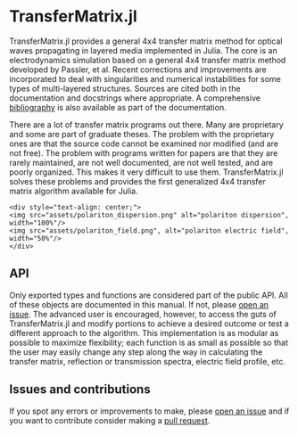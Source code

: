 # TransferMatrix.jl

TransferMatrix.jl provides a general 4x4 transfer matrix method for optical waves propagating in layered media implemented in Julia.
The core is an electrodynamics simulation based on a general 4x4 transfer matrix method developed by Passler, et al.
Recent corrections and improvements are incorporated to deal with singularities and numerical instabilities for some types of multi-layered structures.
Sources are cited both in the documentation and docstrings where appropriate.
A comprehensive [bibliography](https://garrek.org/TransferMatrix.jl/stable/bibliography/) is also available as part of the documentation.

There are a lot of transfer matrix programs out there. Many are
proprietary and some are part of graduate theses. The problem
with the proprietary ones are that the source code cannot be examined 
nor modified (and are not free). The problem with programs 
written for papers are that they are rarely maintained, are not
well documented, are not well tested, and are poorly organized.
This makes it very difficult to use them. TransferMatrix.jl 
solves these problems and provides the first generalized 4x4 transfer matrix algorithm
available for Julia.

```@raw html
<div style="text-align: center;">
<img src="assets/polariton_dispersion.png" alt="polariton dispersion", width="100%"/>
<img src="assets/polariton_field.png", alt="polariton electric field", width="50%"/>
</div>
```


## API

Only exported types and functions are considered part of the public API.
All of these objects are documented in this manual. If not, please [open an issue](https://github.com/garrekstemo/TransferMatrix.jl/issues/new).
The advanced user is encouraged, however, to access the guts of TransferMatrix.jl and modify portions to achieve a desired outcome or test a different approach to the algorithm.
This implementation is as modular as possible to maximize flexibility;
each function is as small as possible so that the user may easily change any step along the way in calculating the transfer matrix, reflection or transmission spectra, electric field profile, etc.


## Issues and contributions

If you spot any errors or improvements to make, please [open an issue](https://github.com/garrekstemo/TransferMatrix.jl/issues/new) and if you want to contribute consider making a [pull request](https://github.com/garrekstemo/TransferMatrix.jl/pulls).